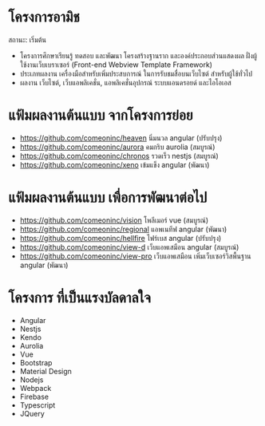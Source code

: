# โครงการอามิช
สถานะ: เริ่มต้น

- โครงการศึกษาเรียนรู้ ทดสอบ และพัฒนา โครงสร้างฐานราก และองค์ประกอบส่วนแสดงผล ฝั่งผู้ใช้งานเว็บเบราเซอร์ (Front-end Webview Template Framework)
- ประเภทผลงาน เครื่องมือสำหรับเพิ่มประสบการณ์ ในการรับชมสื่อบนเว็บไซต์ สำหรับผู้ใช้ทั่วไป
- ผลงาน เว็บไซต์, เว็บแอพลิเคชั่น, แอพลิเคชั่นอุปกรณ์ ระบบแอนดรอยด์ และไอโอเอส

# แฟ้มผลงานต้นแบบ จากโครงการย่อย
- https://github.com/comeoninc/heaven นิ่มนวล angular (ปรับปรุง)
- https://github.com/comeoninc/aurora คมกริบ aurolia (สมบูรณ์)
- https://github.com/comeoninc/chronos รวดเร็ว nestjs (สมบูรณ์)
- https://github.com/comeoninc/xeno เข้มแข็ง angular (พัฒนา)

# แฟ้มผลงานต้นแบบ เพื่อการพัฒนาต่อไป
- https://github.com/comeoninc/vision โพลีเมอร์ vue (สมบูรณ์)
- https://github.com/comeoninc/regional แอพเนทีฟ angular (พัฒนา)
- https://github.com/comeoninc/hellfire ไฟร์เบส angular (ปรับปรุง)
- https://github.com/comeoninc/view-d เว็บแอพเสมือน angular (สมบูรณ์)
- https://github.com/comeoninc/view-pro เว็บแอพเสมือน เพิ่มเว็บเซอร์วิสพื้นฐาน angular (พัฒนา)


# โครงการ ที่เป็นแรงบัลดาลใจ
- Angular
- Nestjs
- Kendo
- Aurolia
- Vue
- Bootstrap
- Material Design
- Nodejs
- Webpack
- Firebase
- Typescript
- JQuery


